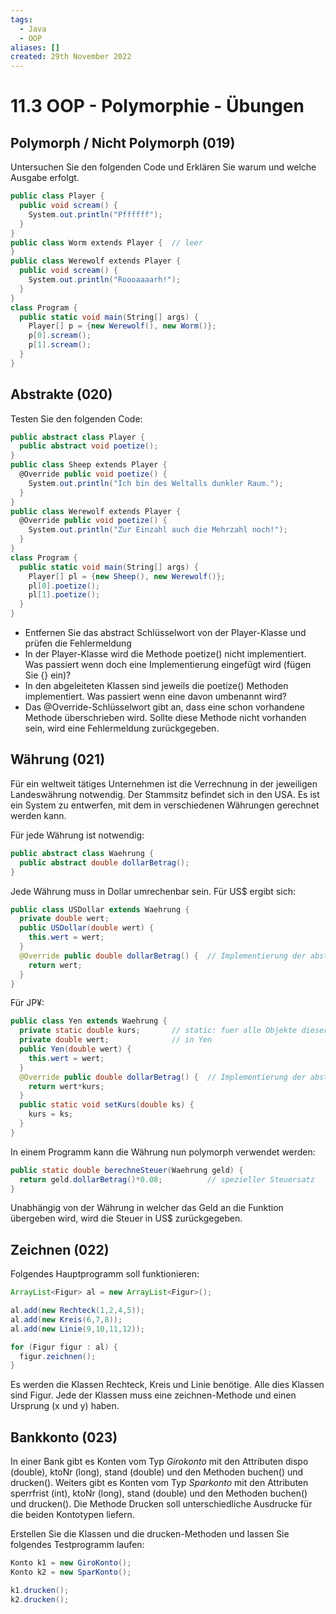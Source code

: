 ```yaml
---
tags:
  - Java
  - OOP
aliases: []
created: 29th November 2022
---
```


# 11.3 OOP - Polymorphie - Übungen

## Polymorph / Nicht Polymorph (019)

Untersuchen Sie den folgenden Code und Erklären Sie warum und welche Ausgabe erfolgt.

```c#
public class Player {
  public void scream() {
    System.out.println("Pffffff");
  }
}
public class Worm extends Player {	// leer
}
public class Werewolf extends Player {
  public void scream() {
    System.out.println("Roooaaaarh!");
  }
}
class Program {
  public static void main(String[] args) {
    Player[] p = {new Werewolf(), new Worm()};
    p[0].scream();
    p[1].scream();
  }
}
```

## Abstrakte (020)

Testen Sie den folgenden Code:

```c#
public abstract class Player {
  public abstract void poetize();
}
public class Sheep extends Player {
  @Override public void poetize() {
    System.out.println("Ich bin des Weltalls dunkler Raum.");
  }
}
public class Werewolf extends Player {
  @Override public void poetize() {
    System.out.println("Zur Einzahl auch die Mehrzahl noch!");
  }
}
class Program {
  public static void main(String[] args) {
    Player[] pl = {new Sheep(), new Werewolf()};
    pl[0].poetize();
    pl[1].poetize();
  }
}
```

- Entfernen Sie das abstract Schlüsselwort von der Player-Klasse und prüfen die Fehlermeldung
- In der Player-Klasse wird die Methode poetize() nicht implementiert. Was passiert wenn doch eine Implementierung eingefügt wird (fügen Sie {} ein)?
- In den abgeleiteten Klassen sind jeweils die poetize() Methoden implementiert. Was passiert wenn eine davon umbenannt wird?
- Das @Override-Schlüsselwort gibt an, dass eine schon vorhandene Methode überschrieben wird. Sollte diese Methode nicht vorhanden sein, wird eine Fehlermeldung zurückgegeben.

## Währung (021)

Für ein weltweit tätiges Unternehmen ist die Verrechnung in der jeweiligen Landeswährung notwendig. Der Stammsitz befindet sich in den USA. Es ist ein System zu entwerfen, mit dem in verschiedenen Währungen gerechnet werden kann.

Für jede Währung ist notwendig:

```java
public abstract class Waehrung {
  public abstract double dollarBetrag();
}
```

Jede Währung muss in Dollar umrechenbar sein. Für US$ ergibt sich:

```java
public class USDollar extends Waehrung {
  private double wert;
  public USDollar(double wert) {
    this.wert = wert;
  }
  @Override public double dollarBetrag() {	// Implementierung der abstrakten Methode
    return wert;
  }
}
```

Für JP¥:

```java
public class Yen extends Waehrung {
  private static double kurs; 		// static: fuer alle Objekte dieser Klasse gleich
  private double wert;			    // in Yen
  public Yen(double wert) {
    this.wert = wert;
  }
  @Override public double dollarBetrag() {	// Implementierung der abstrakten Methode
    return wert*kurs;
  }
  public static void setKurs(double ks) {
    kurs = ks;
  }
}
```

In einem Programm kann die Währung nun polymorph verwendet werden:

```java
public static double berechneSteuer(Waehrung geld) {
  return geld.dollarBetrag()*0.08;			// spezieller Steuersatz
}
```

Unabhängig von der Währung in welcher das Geld an die Funktion übergeben wird, wird die Steuer in US$ zurückgegeben.

## Zeichnen (022)

Folgendes Hauptprogramm soll funktionieren:

```java
ArrayList<Figur> al = new ArrayList<Figur>();

al.add(new Rechteck(1,2,4,5));
al.add(new Kreis(6,7,8));
al.add(new Linie(9,10,11,12));

for (Figur figur : al) {
  figur.zeichnen();
}
```

Es werden die Klassen Rechteck, Kreis und Linie benötige. Alle dies Klassen sind Figur. Jede der Klassen muss eine zeichnen-Methode und einen Ursprung (x und y) haben.

## Bankkonto (023)

In einer Bank gibt es Konten vom Typ *Girokonto* mit den Attributen dispo (double), ktoNr (long), stand (double) und den Methoden buchen() und drucken(). Weiters gibt es Konten vom Typ *Sparkonto* mit den Attributen sperrfrist (int), ktoNr (long), stand (double) und den Methoden buchen() und drucken(). Die Methode Drucken soll unterschiedliche Ausdrucke für die beiden Kontotypen liefern.

Erstellen Sie die Klassen und die drucken-Methoden und lassen Sie folgendes Testprogramm laufen:

```java
Konto k1 = new GiroKonto();
Konto k2 = new SparKonto();

k1.drucken();
k2.drucken();
```

